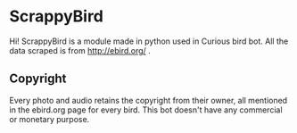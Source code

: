 ﻿# ScrappyBird

Hi! ScrappyBird is a module made in python used in  Curious bird bot. All the data scraped is from http://ebird.org/ .


## Copyright

Every photo and audio retains the copyright from their owner, all mentioned in the ebird.org page for every bird. This bot doesn't have any commercial or monetary purpose.

